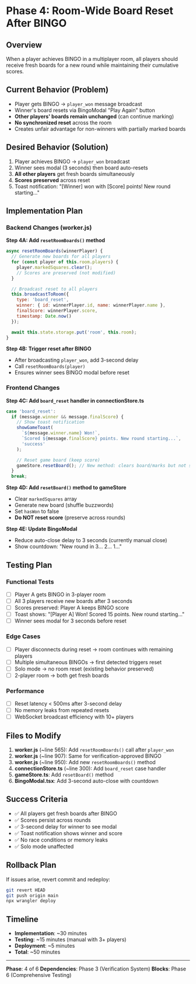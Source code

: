 # Phase 4: Room-Wide Board Reset After BINGO

## Overview

When a player achieves BINGO in a multiplayer room, all players should receive fresh boards for a new round while maintaining their cumulative scores.

## Current Behavior (Problem)

- Player gets BINGO → `player_won` message broadcast
- Winner's board resets via BingoModal "Play Again" button
- **Other players' boards remain unchanged** (can continue marking)
- **No synchronized reset** across the room
- Creates unfair advantage for non-winners with partially marked boards

## Desired Behavior (Solution)

1. Player achieves BINGO → `player_won` broadcast
2. Winner sees modal (3 seconds) then board auto-resets
3. **All other players** get fresh boards simultaneously
4. **Scores preserved** across reset
5. Toast notification: "[Winner] won with [Score] points! New round starting..."

## Implementation Plan

### Backend Changes (worker.js)

**Step 4A: Add `resetRoomBoards()` method**
```javascript
async resetRoomBoards(winnerPlayer) {
  // Generate new boards for all players
  for (const player of this.room.players) {
    player.markedSquares.clear();
    // Scores are preserved (not modified)
  }

  // Broadcast reset to all players
  this.broadcastToRoom({
    type: 'board_reset',
    winner: { id: winnerPlayer.id, name: winnerPlayer.name },
    finalScore: winnerPlayer.score,
    timestamp: Date.now()
  });

  await this.state.storage.put('room', this.room);
}
```

**Step 4B: Trigger reset after BINGO**
- After broadcasting `player_won`, add 3-second delay
- Call `resetRoomBoards(player)`
- Ensures winner sees BINGO modal before reset

### Frontend Changes

**Step 4C: Add `board_reset` handler in connectionStore.ts**
```javascript
case 'board_reset':
  if (message.winner && message.finalScore) {
    // Show toast notification
    showGameToast(
      `${message.winner.name} Won!`,
      `Scored ${message.finalScore} points. New round starting...`,
      'success'
    );

    // Reset game board (keep score)
    gameStore.resetBoard(); // New method: clears board/marks but not score
  }
  break;
```

**Step 4D: Add `resetBoard()` method to gameStore**
- Clear `markedSquares` array
- Generate new board (shuffle buzzwords)
- Set `hasWon` to false
- **Do NOT reset score** (preserve across rounds)

**Step 4E: Update BingoModal**
- Reduce auto-close delay to 3 seconds (currently manual close)
- Show countdown: "New round in 3... 2... 1..."

## Testing Plan

### Functional Tests
- [ ] Player A gets BINGO in 3-player room
- [ ] All 3 players receive new boards after 3 seconds
- [ ] Scores preserved: Player A keeps BINGO score
- [ ] Toast shows: "[Player A] Won! Scored 15 points. New round starting..."
- [ ] Winner sees modal for 3 seconds before reset

### Edge Cases
- [ ] Player disconnects during reset → room continues with remaining players
- [ ] Multiple simultaneous BINGOs → first detected triggers reset
- [ ] Solo mode → no room reset (existing behavior preserved)
- [ ] 2-player room → both get fresh boards

### Performance
- [ ] Reset latency < 500ms after 3-second delay
- [ ] No memory leaks from repeated resets
- [ ] WebSocket broadcast efficiency with 10+ players

## Files to Modify

1. **worker.js** (~line 565): Add `resetRoomBoards()` call after `player_won`
2. **worker.js** (~line 907): Same for verification-approved BINGO
3. **worker.js** (~line 950): Add new `resetRoomBoards()` method
4. **connectionStore.ts** (~line 300): Add `board_reset` case handler
5. **gameStore.ts**: Add `resetBoard()` method
6. **BingoModal.tsx**: Add 3-second auto-close with countdown

## Success Criteria

- ✅ All players get fresh boards after BINGO
- ✅ Scores persist across rounds
- ✅ 3-second delay for winner to see modal
- ✅ Toast notification shows winner and score
- ✅ No race conditions or memory leaks
- ✅ Solo mode unaffected

## Rollback Plan

If issues arise, revert commit and redeploy:
```bash
git revert HEAD
git push origin main
npx wrangler deploy
```

## Timeline

- **Implementation**: ~30 minutes
- **Testing**: ~15 minutes (manual with 3+ players)
- **Deployment**: ~5 minutes
- **Total**: ~50 minutes

---

**Phase**: 4 of 6
**Dependencies**: Phase 3 (Verification System)
**Blocks**: Phase 6 (Comprehensive Testing)
